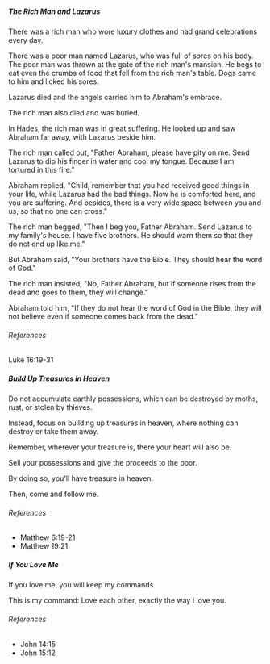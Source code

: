 ##### The Rich Man and Lazarus

There was a rich man who wore luxury clothes and had grand celebrations every day.

There was a poor man named Lazarus, who was full of sores on his body. The poor man was thrown at the gate of the rich man's mansion. He begs to eat even the crumbs of food that fell from the rich man's table. Dogs came to him and licked his sores.

Lazarus died and the angels carried him to Abraham's embrace.

The rich man also died and was buried.

In Hades, the rich man was in great suffering. He looked up and saw Abraham far away, with Lazarus beside him.

The rich man called out, "Father Abraham, please have pity on me. Send Lazarus to dip his finger in water and cool my tongue. Because I am tortured in this fire."

Abraham replied, "Child, remember that you had received good things in your life, while Lazarus had the bad things. Now he is comforted here, and you are suffering. And besides, there is a very wide space between you and us, so that no one can cross."

The rich man begged, "Then I beg you, Father Abraham. Send Lazarus to my family's house. I have five brothers. He should warn them so that they do not end up like me."

But Abraham said, "Your brothers have the Bible. They should hear the word of God."

The rich man insisted, "No, Father Abraham, but if someone rises from the dead and goes to them, they will change."

Abraham told him, "If they do not hear the word of God in the Bible, they will not believe even if someone comes back from the dead."

###### References

Luke 16:19-31

##### Build Up Treasures in Heaven

Do not accumulate earthly possessions, which can be destroyed by moths, rust, or stolen by thieves.

Instead, focus on building up treasures in heaven, where nothing can destroy or take them away.

Remember, wherever your treasure is, there your heart will also be.

Sell your possessions and give the proceeds to the poor.

By doing so, you'll have treasure in heaven.

Then, come and follow me.

###### References

* Matthew 6:19-21
* Matthew 19:21

##### If You Love Me

If you love me, you will keep my commands.

This is my command: Love each other, exactly the way I love you.

###### References

* John 14:15
* John 15:12
